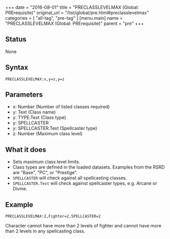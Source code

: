 +++
date = "2016-08-01"
title = "PRECLASSLEVELMAX (Global: PRErequisite)"
original_url = "/list/global/pre.html#preclasslevelmax"
categories = [ "all-tag", "pre-tag" ]
[menu.main]
    name = "PRECLASSLEVELMAX (Global: PRErequisite)"
    parent = "pre"
+++

## Status

None

## Syntax

`PRECLASSLEVELMAX:x,y=z,y=z`

## Parameters

-   x: Number (Number of listed classes required)
-   y: Text (Class name)
-   y: TYPE.Text (Class type)
-   y: SPELLCASTER
-   y: SPELLCASTER.Text (Spellcaster type)
-   z: Number (Maximum class level)



What it does
------------

-   Sets maximum class level limits.
-   Class types are defined in the loaded datasets. Examples from the
    RSRD are "Base", "PC", or "Prestige".
-   `SPELLCASTER` will check against all spellcasting classes.
-   `SPELLCASTER.Text` will check against spellcaster types, e.g. Arcane
    or Divine.

Example
-------

`PRECLASSLEVELMAX:2,Fighter=2,SPELLCASTER=2`

Character cannot have more than 2 levels of fighter and cannot have more
than 2 levels in any spellcasting class.

